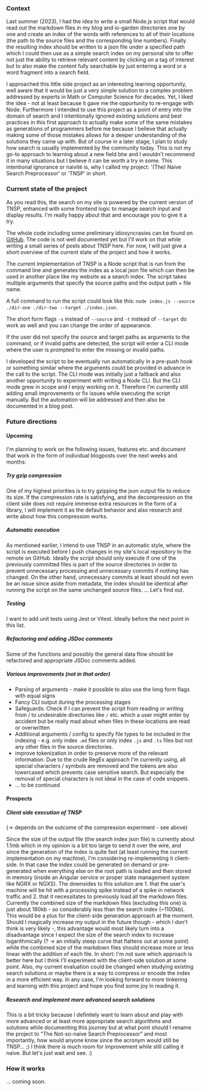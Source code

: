 ### Context
Last summer (2023), I had the idea to write a small Node.js script that would read out the markdown files in my blog and io-garden directories one by one and create an index of the words with references to all of their locations (the path to the source files and the corresponding line numbers). Finally the resulting index should be written to a json file under a specified path which I could then use as a simple search index on my personal site to offer not just the ability to retrieve relevant content by clicking on a tag of interest but to also make the content fully searchable by just entering a word or a word fragment into a search field.

I approached this little side project as an interesting learning opportunity, well aware that it would be just a very simple solution to a complex problem addressed by experts in Math or Computer Science for decades. Yet, I liked the idea - not at least because it gave me the opportunity to re-engage with Node. Furthermore I intended to use this project as a point of entry into the domain of search and I intentionally ignored existing solutions and best practices in this first approach to actually make some of the same mistakes as generations of programmers before me because I believe that actually making some of those mistakes allows for a deeper understanding of the solutions they came up with. But of course in a later stage, I plan to study how search is usually implemented by the community today. This is not my go-to approach to learning about a new field btw and I wouldn't recommend it in many situations but I believe it can be worth a try in some. 
This intentional ignorance or naivité is, why I called my project: '(The) Naive Search Preprocessor' or 'TNSP' in short.

### Current state of the project
As you read this, the search on my site is powered by the current version of TNSP, enhanced with some frontend logic to manage search input and display results. I'm really happy about that and encourage you to give it a try.

The whole code including some preliminary idiosyncrasies can be found on [GitHub](https://github.com/Raphael-Hemme/naive-search-preprocessor). The code is not well documented yet but I'll work on that while writing a small series of posts about TNSP here. For now, I will just give a short overview of the current state of the project and how it works.

The current implementation of TNSP is a Node script that is run from the command line and generates the index as a local json file which can then be used in another place like my website as a search index. The script takes multiple arguments that specify the source paths and the output path + file name.

A full command to run the script could look like this: `node index.js --source ./dir-one ./dir-two --target ./index.json`.

The short form flags `-s` instead of `--source` and `-t` instead of `--target` do work as well and you can change the order of appearance.

If the user did not specify the source and target paths as arguments to the command, or if invalid paths are detected, the script will enter a CLI mode where the user is prompted to enter the missing or invalid paths.

I developed the script to be eventually run automatically in a pre-push hook or something similar where the arguments could be provided in advance in the call to the script. The CLI mode was initially just a fallback and also another opportunity to experiment with writing a Node CLI. But the CLI mode grew in scope and I enjoy working on it. Therefore I'm currently still adding small improvements or fix issues while executing the script manually. But the automation will be addressed and then also be documented in a blog post. 

### Future directions

#### Upcoming
I'm planning to work on the following issues, features etc. and document that work in the form of individual blogposts over the next weeks and months:

##### Try gzip compression
One of my highest priorities is to try gzipping the json output file to reduce its size. If the compression rate is satisfying, and the decompression on the client side does not require immense extra resources in the form of a library, I will implement it as the default behavior and also research and write about how this compression works.

##### Automatic execution
As mentioned earlier, I intend to use TNSP in an automatic style, where the script is executed before I push changes in my site's local repository to the remote on GitHub.
Ideally the script should only execute if one of the previously committed files is part of the source directories in order to prevent unnecessary processing and unnecessary commits if nothing has changed. On the other hand, unnecessary commits at least should not even be an issue since aside from metadata, the index should be identical after running the script on the same unchanged source files. ... Let's find out.

##### Testing
I want to add unit tests using Jest or Vitest. Ideally before the next point in this list.

##### Refactoring and adding JSDoc comments
Some of the functions and possibly the general data flow should be refactored and appropriate JSDoc comments added.

##### Various improvements (not in that order)
- Parsing of arguments - make it possible to also use the long form flags with equal signs
- Fancy CLI output during the processing stages
- Safeguards: Check if I can prevent the script from reading or writing from / to undesirable directories like `/` etc. which a user might enter by accident but be really mad about when files in these locations are read or overwritten
- Additional arguments / config to specify file types to be included in the indexing - e.g. only index `.md` files or only index `.js` and `.ts` files but not any other files in the source directories.
- improve tokenization in order to preserve more of the relevant information. Due to the crude RegEx approach I'm currently using, all special characters / symbols are removed and the tokens are also lowercased which prevents case sensitive search. But especially the removal of special characters is not ideal in the case of code snippets.
- ... to be continued

#### Prospects

##### Client side execution of TNSP
(-> depends on the outcome of the compression experiment - see above)

Since the size of the output file (the search index json file) is currently about 1.1mb which in my opinion is a bit too large to send it over the wire, and since the generation of the index is quite fast (at least running the current implementation on my machine), I'm considering re-implementing it client-side. In that case the index could be generated on demand or pre-generated when everything else on the root path is loaded and then stored in memory (inside an Angular service or proper state management system like NGRX or NGXS). The downsides to this solution are 1. that the user's machine will be hit with a processing spike instead of a spike in network traffic and 2. that it necessitates to previously load all the markdown files. Currently the combined size of the markdown files (excluding this one) is just about 160kb - so considerably less than the search index (~1100kb). This would be a plus for the client-side generation approach at the moment. Should I magically increase my output in the future though - which I don't think is very likely -, this advantage would most likely turn into a disadvantage since I expect the size of the search index to increase logarithmically (? -> an initially steep curve that flattens out at some point) while the combined size of the markdown files should increase more or less linear with the addition of each file.
In short: I'm not sure which approach is better here but I think I'll experiment with the client-side solution at some point. Also, my current evaluation could be changed when studying existing search solutions or maybe there is a way to compress or encode the index in a more efficient way. In any case, I'm looking forward to more tinkering and learning with this project and hope you find some joy in reading it.

##### Research and implement more advanced search solutions
This is a bit tricky because I definitely want to learn about and play with more advanced or at least more appropriate search algorithms and solutions while documenting this journey but at what point should I rename the project to "The Not-so-naive Search Preprocessor" and most importantly, how would anyone know since the acronym would still be TNSP... ;)
I think there is much room for improvement while still calling it naive. But let's just wait and see. :)

### How it works
... coming soon.

